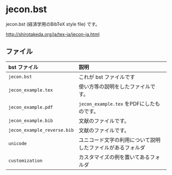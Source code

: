 <!--
Filename:       README.md
Author:         Shiro Takeda
e-mail          <shiro.takeda@gmail.com>
First-written:  <2006/12/04>
Time-stamp:     <2016-03-25 08:39:34 st>
-->

jecon.bst
==============================

jecon.bst (経済学用のBibTeX style file) です。

<http://shirotakeda.org/ja/tex-ja/jecon-ja.html>

## ファイル

| bst ファイル                 | 説明                                                         |
|:-----------------------------|:-------------------------------------------------------------|
| `jecon.bst`                  | これが bst ファイルです                                      |
| `jecon_example.tex`          | 使い方等の説明をしたファイルです。                           |
| `jecon_example.pdf`          | `jecon_example.tex` をPDFにしたものです。                    |
| `jecon_example.bib`          | 文献のファイルです。                                         |
| `jecon_example_reverse.bib`  | 文献のファイルです。                                         |
| `unicode`                    | ユニコード文字の利用について説明したファイルがあるフォルダ   |
| `customization`              | カスタマイズの例を置いてあるフォルダ                         |



<!--
--------------------
Local Variables:
mode: markdown
fill-column: 80
coding: utf-8-dos
End:
-->

